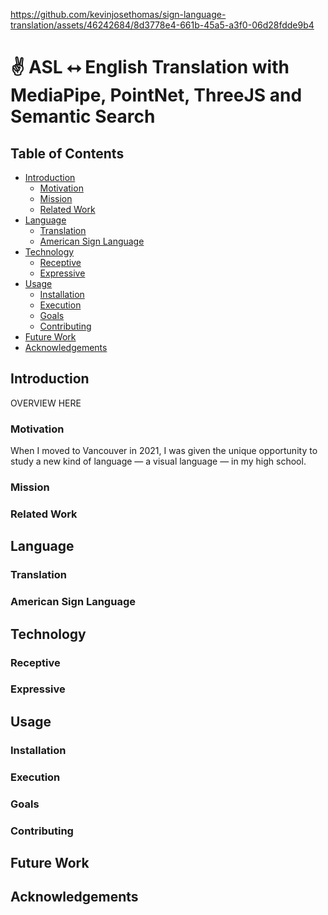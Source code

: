 https://github.com/kevinjosethomas/sign-language-translation/assets/46242684/8d3778e4-661b-45a5-a3f0-06d28fdde9b4

# ✌️ ASL ⭤ English Translation with MediaPipe, PointNet, ThreeJS and Semantic Search

## Table of Contents

- [Introduction](#introduction)
  - [Motivation](#motivation)
  - [Mission](#mission)
  - [Related Work](#related-work)
- [Language](#language)
  - [Translation](#translation)
  - [American Sign Language](#american-sign-language)
- [Technology](#technology)
  - [Receptive](#receptive)
  - [Expressive](#expressive)
- [Usage](#usage)
  - [Installation](#installation)
  - [Execution](#execution)
  - [Goals](#goals)
  - [Contributing](#contributing)
- [Future Work](#future-work)
- [Acknowledgements](#acknowledgements)

## Introduction

OVERVIEW HERE

### Motivation

When I moved to Vancouver in 2021, I was given the unique opportunity to study a new kind of language — a visual language — in my high school. 

### Mission

### Related Work

## Language

### Translation

### American Sign Language

## Technology

### Receptive

### Expressive

## Usage

### Installation

### Execution

### Goals

### Contributing

## Future Work

## Acknowledgements

